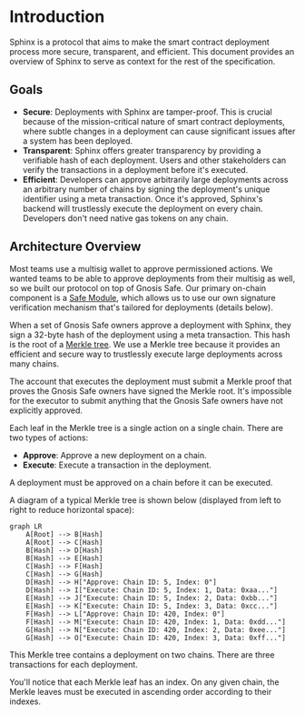 # Introduction

Sphinx is a protocol that aims to make the smart contract deployment process more secure, transparent, and efficient. This document provides an overview of Sphinx to serve as context for the rest of the specification.

## Goals

* **Secure**: Deployments with Sphinx are tamper-proof. This is crucial because of the mission-critical nature of smart contract deployments, where subtle changes in a deployment can cause significant issues after a system has been deployed.
* **Transparent**: Sphinx offers greater transparency by providing a verifiable hash of each deployment. Users and other stakeholders can verify the transactions in a deployment before it's executed.
* **Efficient**: Developers can approve arbitrarily large deployments across an arbitrary number of chains by signing the deployment's unique identifier using a meta transaction. Once it's approved, Sphinx's backend will trustlessly execute the deployment on every chain. Developers don't need native gas tokens on any chain.

## Architecture Overview

Most teams use a multisig wallet to approve permissioned actions. We wanted teams to be able to approve deployments from their multisig as well, so we built our protocol on top of Gnosis Safe. Our primary on-chain component is a [Safe Module](TODO(end)), which allows us to use our own signature verification mechanism that's tailored for deployments (details below).

When a set of Gnosis Safe owners approve a deployment with Sphinx, they sign a 32-byte hash of the deployment using a meta transaction. This hash is the root of a [Merkle tree](TODO(end)). We use a Merkle tree because it provides an efficient and secure way to trustlessly execute large deployments across many chains.

The account that executes the deployment must submit a Merkle proof that proves the Gnosis Safe owners have signed the Merkle root. It's impossible for the executor to submit anything that the Gnosis Safe owners have not explicitly approved.

Each leaf in the Merkle tree is a single action on a single chain. There are two types of actions:
- **Approve**: Approve a new deployment on a chain.
- **Execute**: Execute a transaction in the deployment.

A deployment must be approved on a chain before it can be executed.

A diagram of a typical Merkle tree is shown below (displayed from left to right to reduce horizontal space):

```mermaid
graph LR
    A[Root] --> B[Hash]
    A[Root] --> C[Hash]
    B[Hash] --> D[Hash]
    B[Hash] --> E[Hash]
    C[Hash] --> F[Hash]
    C[Hash] --> G[Hash]
    D[Hash] --> H["Approve: Chain ID: 5, Index: 0"]
    D[Hash] --> I["Execute: Chain ID: 5, Index: 1, Data: 0xaa..."]
    E[Hash] --> J["Execute: Chain ID: 5, Index: 2, Data: 0xbb..."]
    E[Hash] --> K["Execute: Chain ID: 5, Index: 3, Data: 0xcc..."]
    F[Hash] --> L["Approve: Chain ID: 420, Index: 0"]
    F[Hash] --> M["Execute: Chain ID: 420, Index: 1, Data: 0xdd..."]
    G[Hash] --> N["Execute: Chain ID: 420, Index: 2, Data: 0xee..."]
    G[Hash] --> O["Execute: Chain ID: 420, Index: 3, Data: 0xff..."]
```

This Merkle tree contains a deployment on two chains. There are three transactions for each deployment.

You'll notice that each Merkle leaf has an index. On any given chain, the Merkle leaves must be executed in ascending order according to their indexes.
